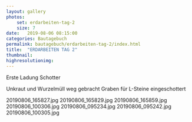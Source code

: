 ```yaml
---
layout: gallery
photos:
    set: erdarbeiten-tag-2
    size: 7
date:   2019-08-06 08:15:00
categories: Bautagebuch
permalink: bautagebuch/erdarbeiten-tag-2/index.html
title:  "ERDARBEITEN TAG 2"
thumbnail: 
highresolutionimg: 
---
```

Erste Ladung Schotter
<!--more-->
Unkraut und Wurzelmüll weg gebracht
Graben für L-Steine eingeschottert

20190806_165827.jpg
20190806_165829.jpg
20190806_165859.jpg
20190806_100306.jpg
20190806_095234.jpg
20190806_095242.jpg
20190806_100305.jpg